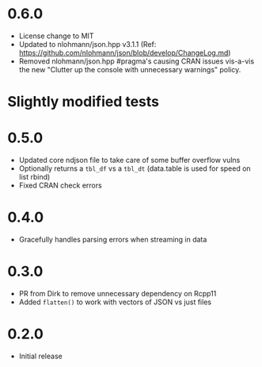 0.6.0
=====================
* License change to MIT
* Updated to nlohmann/json.hpp v3.1.1 (Ref:
  <https://github.com/nlohmann/json/blob/develop/ChangeLog.md>)
* Removed nlohmann/json.hpp #pragma's causing CRAN issues vis-a-vis the new
  "Clutter up the console with unnecessary warnings" policy.
# Slightly modified tests

0.5.0
=====================
* Updated core ndjson file to take care of some buffer overflow vulns
* Optionally returns a `tbl_df` vs a `tbl_dt` (data.table is used for speed on list rbind)
* Fixed CRAN check errors

0.4.0
=====================
* Gracefully handles parsing errors when streaming in data

0.3.0
=====================
* PR from Dirk to remove unnecessary dependency on Rcpp11
* Added `flatten()` to work with vectors of JSON vs just files

0.2.0
=====================
* Initial release
